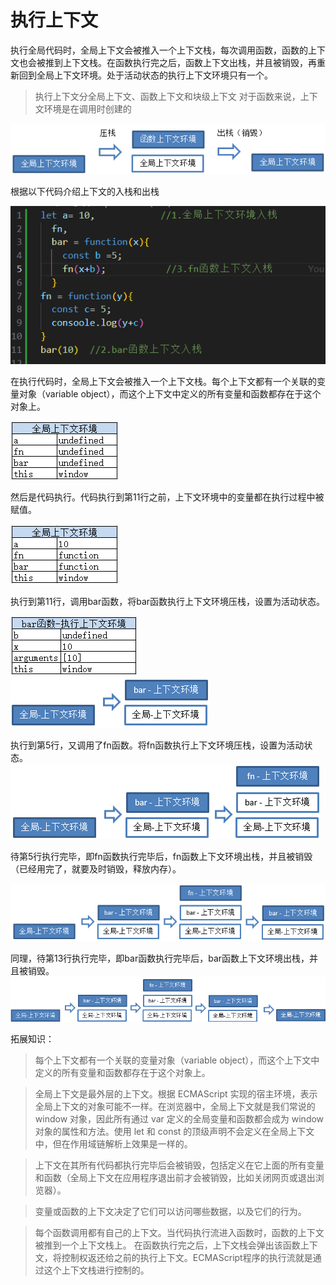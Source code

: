 # 执行上下文

执行全局代码时，全局上下文会被推入一个上下文栈，每次调用函数，函数的上下文也会被推到上下文栈。在函数执行完之后，函数上下文出栈，并且被销毁，再重新回到全局上下文环境。处于活动状态的执行上下文环境只有一个。


> 执行上下文分全局上下文、函数上下文和块级上下文
> 对于函数来说，上下文环境是在调用时创建的

![执行上下文](./../../static/closure/1.png)

根据以下代码介绍上下文的入栈和出栈

![执行上下文](./../../static/closure/2.png)

在执行代码时，全局上下文会被推入一个上下文栈。每个上下文都有一个关联的变量对象（variable object），而这个上下文中定义的所有变量和函数都存在于这个对象上。

![执行上下文](./../../static/closure/11.png)


然后是代码执行。代码执行到第11行之前，上下文环境中的变量都在执行过程中被赋值。

![执行上下文](./../../static/closure/12.png)


执行到第11行，调用bar函数，将bar函数执行上下文环境压栈，设置为活动状态。

![执行上下文](./../../static/closure/13.png)
![执行上下文](./../../static/closure/3.png)

执行到第5行，又调用了fn函数。将fn函数执行上下文环境压栈，设置为活动状态。
![执行上下文](./../../static/closure/4.png)

待第5行执行完毕，即fn函数执行完毕后，fn函数上下文环境出栈，并且被销毁（已经用完了，就要及时销毁，释放内存）。

![执行上下文](./../../static/closure/5.png)

同理，待第13行执行完毕，即bar函数执行完毕后，bar函数上下文环境出栈，并且被销毁。
![执行上下文](./../../static/closure/6.png)

拓展知识：

> 每个上下文都有一个关联的变量对象（variable object），而这个上下文中定义的所有变量和函数都存在于这个对象上。

> 全局上下文是最外层的上下文。根据 ECMAScript 实现的宿主环境，表示全局上下文的对象可能不一样。在浏览器中，全局上下文就是我们常说的 window 对象，因此所有通过 var 定义的全局变量和函数都会成为 window 对象的属性和方法。使用 let 和 const 的顶级声明不会定义在全局上下文中，但在作用域链解析上效果是一样的。

> 上下文在其所有代码都执行完毕后会被销毁，包括定义在它上面的所有变量和函数（全局上下文在应用程序退出前才会被销毁，比如关闭网页或退出浏览器）。

> 变量或函数的上下文决定了它们可以访问哪些数据，以及它们的行为。

> 每个函数调用都有自己的上下文。当代码执行流进入函数时，函数的上下文被推到一个上下文栈上。
在函数执行完之后，上下文栈会弹出该函数上下文，将控制权返还给之前的执行上下文。ECMAScript程序的执行流就是通过这个上下文栈进行控制的。



